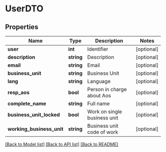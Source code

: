 # UserDTO

## Properties
Name | Type | Description | Notes
------------ | ------------- | ------------- | -------------
**user** | **int** | Identifier | [optional] 
**description** | **string** | Description | [optional] 
**email** | **string** | Email | [optional] 
**business_unit** | **string** | Business Unit | [optional] 
**lang** | **string** | Language | [optional] 
**resp_aos** | **bool** | Person in charge about Aos | [optional] 
**complete_name** | **string** | Full name | [optional] 
**business_unit_locked** | **bool** | Work on single business unit | [optional] 
**working_business_unit** | **string** | Business unit code of work | [optional] 

[[Back to Model list]](../README.md#documentation-for-models) [[Back to API list]](../README.md#documentation-for-api-endpoints) [[Back to README]](../README.md)


